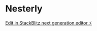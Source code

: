 # Nesterly

[Edit in StackBlitz next generation editor ⚡️](https://stackblitz.com/~/github.com/Sephidro/Nesterly)